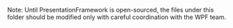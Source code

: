 Note: 
    Until PresentationFramework is open-sourced, the files under this folder should be modified only with careful coordination with the WPF team. 